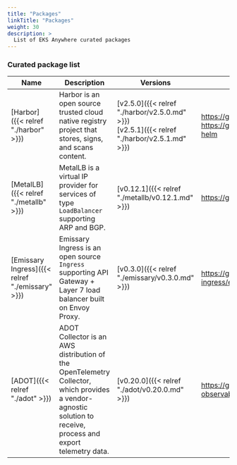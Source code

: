 ```yaml
---
title: "Packages"
linkTitle: "Packages"
weight: 30
description: >
  List of EKS Anywhere curated packages
---
```


### Curated package list

| Name                       | Description                | Versions                  | GitHub                      |
|----------------------------|----------------------------|---------------------------|-----------------------------|
| [Harbor]({{< relref "./harbor" >}}) | Harbor is an open source trusted cloud native registry project that stores, signs, and scans content. | [v2.5.0]({{< relref "./harbor/v2.5.0.md" >}})<br> [v2.5.1]({{< relref "./harbor/v2.5.1.md" >}}) | https://github.com/goharbor/harbor<br>https://github.com/goharbor/harbor-helm |
| [MetalLB]({{< relref "./metallb" >}}) | MetalLB is a virtual IP provider for services of type `LoadBalancer` supporting ARP and BGP. | [v0.12.1]({{< relref "./metallb/v0.12.1.md" >}}) | https://github.com/metallb/metallb/ |
| [Emissary Ingress]({{< relref "./emissary" >}}) | Emissary Ingress is an open source `Ingress` supporting API Gateway + Layer 7 load balancer built on Envoy Proxy. | [v0.3.0]({{< relref "./emissary/v0.3.0.md" >}}) | https://github.com/emissary-ingress/emissary/ |
| [ADOT]({{< relref "./adot" >}}) | ADOT Collector is an AWS distribution of the OpenTelemetry Collector, which provides a vendor-agnostic solution to receive, process and export telemetry data. | [v0.20.0]({{< relref "./adot/v0.20.0.md" >}}) | https://github.com/aws-observability/aws-otel-collector |
